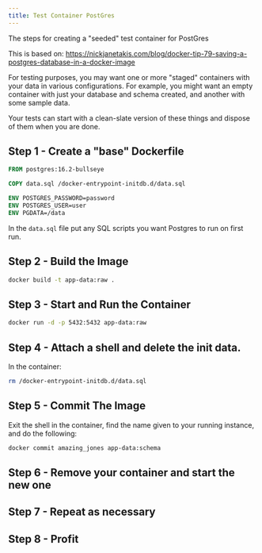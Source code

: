 ```yaml
--- 
title: Test Container PostGres
--- 
```


The steps for creating a "seeded" test container for PostGres

This is based on: https://nickjanetakis.com/blog/docker-tip-79-saving-a-postgres-database-in-a-docker-image

For testing purposes, you may want one or more "staged" containers with your data in various configurations.
For example, you might want an empty container with just your database and schema created, and another with some sample data.

Your tests can start with a clean-slate version of these things and dispose of them when you are done.

## Step 1 - Create a "base" Dockerfile

```dockerfile
FROM postgres:16.2-bullseye

COPY data.sql /docker-entrypoint-initdb.d/data.sql

ENV POSTGRES_PASSWORD=password
ENV POSTGRES_USER=user
ENV PGDATA=/data
```

In the `data.sql` file put any SQL scripts you want Postgres to run on first run. 
## Step 2 - Build the Image

```sh
docker build -t app-data:raw .
```

## Step 3 - Start and Run the Container

```sh
docker run -d -p 5432:5432 app-data:raw
```

## Step 4 - Attach a shell and delete the init data.
In the container:

```sh
rm /docker-entrypoint-initdb.d/data.sql
```

## Step 5 - Commit The Image

Exit the shell in the container, find the name given to your running instance, and do the following:

```sh
docker commit amazing_jones app-data:schema
```

## Step 6 - Remove your container and start the new one

## Step 7 - Repeat as necessary

## Step 8 - Profit


